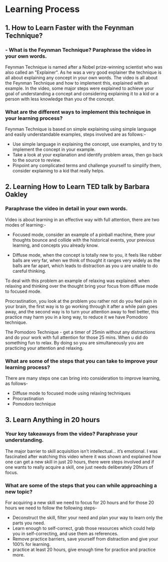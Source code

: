 # Learning Process

## 1. How to Learn Faster with the Feynman Technique?

### - What is the Feynman Technique? Paraphrase the video in your own words.

Feynman Technique is named after a Nobel prize-winning scientist who was also called an "Explainer". As he was a very good explainer the technique is all about explaining any concept in your own words.
The video is all about the Feynman Technique and how to implement this, explained with an example. In the video, some major steps were explained to achieve your goal of understanding a concept and considering explaining it to a kid or a person with less knowledge than you of the concept.

### What are the different ways to implement this technique in your learning process?
Feynman Technique is based on simple explaining using simple language and easily understandable examples, steps involved are as follows:-

 - Use simple language in explaining the concept, use examples, and try to implement the concept in your example.
 - Take a look at your explanation and identify problem areas, then go back to the source to review.
 - Pinpoint any complicated terms and challenge yourself to simplify them, consider explaining to a kid that really helps.

## 2. Learning How to Learn TED talk by Barbara Oakley

### Paraphrase the video in detail in your own words.
Video is about learning in an effective way with full attention, there are two modes of learning:-

 - Focused mode, consider an example of a pinball machine, there your thoughts bounce and collide with the historical events, your previous learning, and concepts you already know.

 - Diffuse mode, when the concept is totally new to you, it feels like rubber balls are very far, when we think of thought it ranges very widely as the balls are far apart, which leads to distraction as you u are unable to do careful thinking.

To deal with this problem an example of relaxing was explained. when relaxing and thinking over the thought bring your focus from diffuse mode to focused mode.

Procrastination, you look at the problem you rather not do you feel pain in your brain, the first way is to go working through it after a while pain goes away, and the second way is to turn your attention away to feel better, this practice may harm you in a long way, to reduce it we have Pomodoro technique.

The Pomodoro Technique -  get a timer of 25min without any distractions and do your work with full attention for those 25 mins.
When u did do something fun to relax.
By doing so you are simultaneously you are practicing your attention and relaxing.

### What are some of the steps that you can take to improve your learning process?
There are many steps one can bring into consideration to improve learning, as follows-
      
  - Diffuse mode to focused mode using relaxing techniques
  - Procrastination
  - Pomodoro technique

## 3. Learn Anything in 20 hours

### Your key takeaways from the video? Paraphrase your understanding.
The major barrier to skill acquisition isn’t intellectual... it’s emotional.
I was fascinated after watching this video where it was shown and explained how one can get a new skill in just 20 hours, there were steps involved and if one wants to really acquire a skill, one just needs deliberately 20hurs of focus.


### What are some of the steps that you can while approaching a new topic?
For acquiring a new skill we need to focus for 20 hours and for those 20 hours we need to follow the following steps-

 - Deconstruct the skill, filter your need and plan your way to learn only the parts you need.
 - Learn enough to self-correct, grab those resources which could help you in self-correcting, and use them as references. 
 - Remove practice barriers, save yourself from distraction and give your 100% for learning.
 - practice at least 20 hours, give enough time for practice and practice more.
